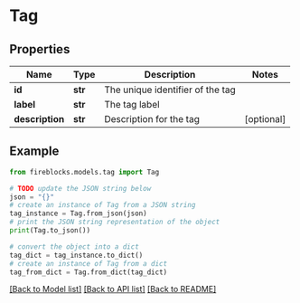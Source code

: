 # Tag


## Properties

Name | Type | Description | Notes
------------ | ------------- | ------------- | -------------
**id** | **str** | The unique identifier of the tag | 
**label** | **str** | The tag label | 
**description** | **str** | Description for the tag | [optional] 

## Example

```python
from fireblocks.models.tag import Tag

# TODO update the JSON string below
json = "{}"
# create an instance of Tag from a JSON string
tag_instance = Tag.from_json(json)
# print the JSON string representation of the object
print(Tag.to_json())

# convert the object into a dict
tag_dict = tag_instance.to_dict()
# create an instance of Tag from a dict
tag_from_dict = Tag.from_dict(tag_dict)
```
[[Back to Model list]](../README.md#documentation-for-models) [[Back to API list]](../README.md#documentation-for-api-endpoints) [[Back to README]](../README.md)


